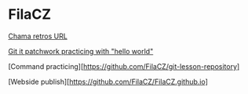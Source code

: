 # FilaCZ

[Chama retros URL](https://github.com/green-fox-academy/chama-retros-syllabus)

[Git it patchwork practicing with "hello world"](https://github.com/FilaCZ/patchwork)

[Command practicing][https://github.com/FilaCZ/git-lesson-repository]

[Webside publish][https://github.com/FilaCZ/FilaCZ.github.io]


